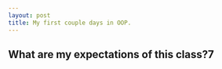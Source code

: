 ```yaml
---
layout: post
title: My first couple days in OOP.
---
```

<h2>What are my expectations of this class?7</h2>
